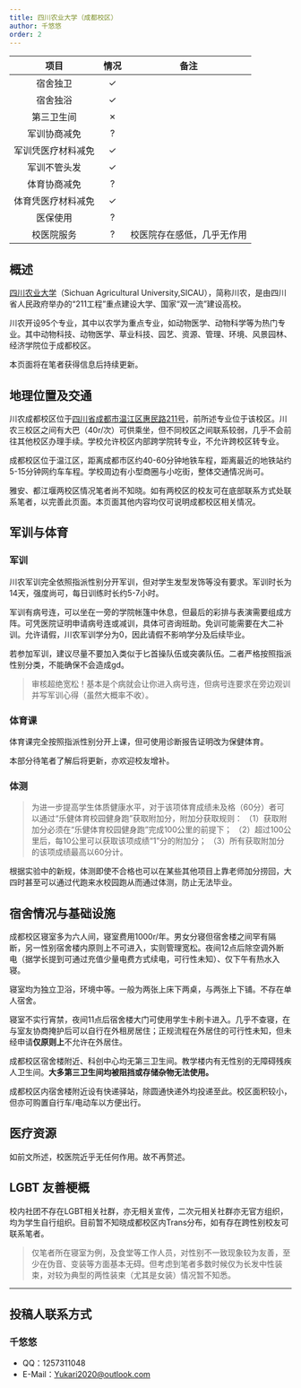 ```yaml
---
title: 四川农业大学（成都校区）
author: 千悠悠
order: 2
---
```


|        项目        | 情况 |     备注     |
| :----------------: | :--: | :----------: |
|      宿舍独卫      |  ✓   |              |
|      宿舍独浴      |  ✓   |              |
|     第三卫生间     |  ✗   |              |
|    军训协商减免    |  ?   |              |
| 军训凭医疗材料减免 |  ✓   |              |
|    军训不管头发    |  ✓  |   |
|    体育协商减免    |  ?   |              |
| 体育凭医疗材料减免 |    ✓ |              |
|      医保使用      |  ?   |              |
|     校医院服务     |  ?   |      校医院存在感低，几乎无作用        |

## 概述

[四川农业大学](https://sicau.edu.cn)（Sichuan Agricultural University,SICAU），简称川农，是由四川省人民政府举办的“211工程”重点建设大学、国家“双一流”建设高校。

川农开设95个专业，其中以农学为重点专业，如动物医学、动物科学等为热门专业。其中动物科技、动物医学、草业科技、园艺、资源、管理、环境、风景园林、经济学院位于成都校区。

本页面将在笔者获得信息后持续更新。


## 地理位置及交通

川农成都校区位于[四川省成都市温江区惠民路211号](https://m.amap.com/poi/detail?__p=B001C8MU9A%2C30.705575%2C103.861768%2C%E5%9B%9B%E5%B7%9D%E5%86%9C%E4%B8%9A%E5%A4%A7%E5%AD%A6%E6%88%90%E9%83%BD%E6%A0%A1%E5%8C%BA%2C%E6%83%A0%E6%B0%91%E8%B7%AF211%E5%8F%B7&src=app_share&userRelationToken=2b04d7f96aac11ef888600163e13c8440&poiid=B001C8MU9A)，前所述专业位于该校区。川农三校区之间有大巴（40r/次）可供乘坐，但不同校区之间联系较弱，几乎不会前往其他校区办理手续。学校允许校区内部跨学院转专业，不允许跨校区转专业。

成都校区位于温江区，距离成都市区约40-60分钟地铁车程，距离最近的地铁站约5-15分钟网约车车程。学校周边有小型商圈与小吃街，整体交通情况尚可。

雅安、都江堰两校区情况笔者尚不知晓。如有两校区的校友可在底部联系方式处联系笔者，以完善此页面。本页面其他内容均仅可说明成都校区相关情况。


## 军训与体育

### 军训

川农军训完全依照指派性别分开军训，但对学生发型发饰等没有要求。军训时长为14天，强度尚可，每日训练时长约5-7小时。

军训有病号连，可以坐在一旁的学院帐篷中休息，但最后的彩排与表演需要组成方阵。可凭医院证明申请病号连或减训，具体可咨询班助。免训可能需要在大二补训。允许请假，川农军训学分为0，因此请假不影响学分及后续毕业。

若参加军训，建议尽量不要加入类似于匕首操队伍或突袭队伍。二者严格按照指派性别分类，不能确保不会造成gd。

> 审核超绝宽松！基本是个病就会让你进入病号连，但病号连要求在旁边观训并写军训心得（虽然大概率不收）。

### 体育课

体育课完全按照指派性别分开上课，但可使用诊断报告证明改为保健体育。

本部分待笔者了解后将更新，亦欢迎校友增补。

### 体测

> 为进一步提高学生体质健康水平，对于该项体育成绩未及格（60分）者可以通过“乐健体育校园健身跑”获取附加分，附加分获取规则：
（1）获取附加分必须在“乐健体育校园健身跑”完成100公里的前提下；
（2）超过100公里后，每10公里可以获取该项成绩“1”分的附加分；
（3）所有获取附加分的该项成绩最高以60分计。

根据实验中的新规，体测即使不合格也可以在某些其他项目上靠老师加分捞回，大四时甚至可以通过代跑来水校园跑从而通过体测，防止无法毕业。

## 宿舍情况与基础设施

成都校区寝室多为六人间，寝室费用1000r/年。男女分寝但宿舍楼之间罕有隔断，另一性别宿舍楼内原则上不可进入，实则管理宽松。夜间12点后除空调外断电（据学长提到可通过充值少量电费方式续电，可行性未知）、仅下午有热水入寝。

寝室均为独立卫浴，环境中等。一般为两张上床下两桌，与两张上下铺。不存在单人宿舍。

寝室不实行宵禁，夜间11点后宿舍楼大门可使用学生卡刷卡进入。几乎不查寝，在与室友协商掩护后可以自行在外租房居住；正规流程在外居住的可行性未知，但未经申请**仅原则上**不允许在外居住。

成都校区宿舍楼附近、科创中心均无第三卫生间。教学楼内有无性别的无障碍残疾人卫生间。**大多第三卫生间均被阻挡或存储杂物无法使用。**

成都校区内宿舍楼附近设有快递驿站，除圆通快递外均投递至此。校区面积较小，但亦可购置自行车/电动车以方便出行。


## 医疗资源

如前文所述，校医院近乎无任何作用。故不再赘述。


## LGBT 友善梗概

校内社团不存在LGBT相关社群，亦无相关宣传，二次元相关社群亦无官方组织，均为学生自行组织。目前暂不知晓成都校区内Trans分布，如有存在跨性别校友可联系笔者。

> 仅笔者所在寝室为例，及食堂等工作人员，对性别不一致现象较为友善，至少在伪音、变装等方面基本无碍。但考虑到笔者多数时候仅为长发中性装束，对较为典型的两性装束（尤其是女装）情况暂不知悉。

<!--
### 跨性别分布情况

::: info
对于该校现存跨性别数量不需要特别指出（考虑到时效性问题）
:::

正文部分

### 院系探路

::: info
由于不同院系之间可能差异较大，所以可以在这里写下你所在的院系氛围如何，院系老师、同学是否跨性别友善等等。
:::

正文部分

## 其他信息

::: info
如果你认为还有其他需要放在 Wiki 上的内容，可以填写在这个小节中，如果有必要，可以单独添加小标题来分段。
:::

正文部分

-->
---

## 投稿人联系方式
### 千悠悠
- QQ：1257311048
- E-Mail：Yukari2020@outlook.com
